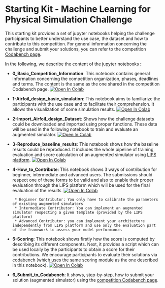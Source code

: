 # Starting Kit - Machine Learning for Physical Simulation Challenge
This starting kit provides a set of jupyter notebooks helping the challenge participants to better understand the use case, the dataset and how to contribute to this competition. For general information concerning the challenge and submit your solutions, you can refer to the competition [Codabench page](https://www.codabench.org/competitions/1534/).

In the following, we describe the content of the jupyter notebooks : 

- **0_Basic_Competition_Information**: This notebook contains general information concerning the competition organization, phases, deadlines and terms. The content is the same as the one shared in the competition Codabench page. [![Open In Colab](https://colab.research.google.com/assets/colab-badge.svg)](https://colab.research.google.com/github/IRT-SystemX/ml4physim_startingkit/blob/main/0_Basic_Competition_Information.ipynb) 

- **1-Airfoil_design_basic_simulation**: This notebook aims to familiarize the participants with the use case and to facilitate their comprehension. It allows the visualization of some simulation results. [![Open In Colab](https://colab.research.google.com/assets/colab-badge.svg)](https://colab.research.google.com/github/IRT-SystemX/ml4physim_startingkit/blob/main/1_Airfoils_design_basic_simulation.ipynb)

- **2-Import_Airfoil_design_Dataset**: Shows how the challenge datasets could be downloaded and imported using proper functions. These data will be used in the following notebook to train and evaluate an augmented simulator. [![Open In Colab](https://colab.research.google.com/assets/colab-badge.svg)](https://colab.research.google.com/github/IRT-SystemX/ml4physim_startingkit/blob/main/2-Import_Airfoil_design_Dataset.ipynb) 

- **3-Reproduce_baseline_results**: This notebook shows how the baseline results could be reproduced. It includes the whole pipeline of training, evaluation and score calculation of an augmented simulator using [LIPS platform](https://github.com/IRT-SystemX/LIPS). [![Open In Colab](https://colab.research.google.com/assets/colab-badge.svg)](https://colab.research.google.com/github/IRT-SystemX/ml4physim_startingkit/blob/main/3_Reproduce_baseline_result.ipynb) 

- **4-How_to_Contribute**: This notebook shows 3 ways of contribution for beginner, intermediate and advanced users. The submissions should respect one of these forms to be valid and also to enable their proper evaluation through the LIPS platform which will be used for the final evaluation of the results. [![Open In Colab](https://colab.research.google.com/assets/colab-badge.svg)](https://colab.research.google.com/github/IRT-SystemX/ml4physim_startingkit/blob/main/4_How_to_contribute.ipynb)

       * Beginner Contributor: You only have to calibrate the parameters of existing augmented simulators
       * Intermediate Contributor: You can implement an augmented simulator respecting a given template (provided by the LIPS platform)
       * Advanced Contributor: you can implement your architecture independently from LIPS platform and use only the evaluation part of the framework to assess your model performance.

- **5-Scoring**: This notebook shows firstly how the score is computed by describing its different components. Next, it provides a script which can be used locally by the participants to obtain a score for their contributions. We encourage participants to evaluate their solutions via codabench (which uses the same scoring module as the one described in this notebook). [![Open In Colab](https://colab.research.google.com/assets/colab-badge.svg)](https://colab.research.google.com/github/IRT-SystemX/ml4physim_startingkit/blob/main/5_Scoring.ipynb)

- **6_Submit_to_Codabench**: It shows, step-by-step, how to submit your solution (augmented simulator) using the [competition Codabench page](https://www.codabench.org/competitions/1534/). 



